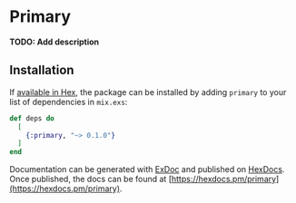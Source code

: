 # Primary

**TODO: Add description**

## Installation

If [available in Hex](https://hex.pm/docs/publish), the package can be installed
by adding `primary` to your list of dependencies in `mix.exs`:

```elixir
def deps do
  [
    {:primary, "~> 0.1.0"}
  ]
end
```

Documentation can be generated with [ExDoc](https://github.com/elixir-lang/ex_doc)
and published on [HexDocs](https://hexdocs.pm). Once published, the docs can
be found at [https://hexdocs.pm/primary](https://hexdocs.pm/primary).

